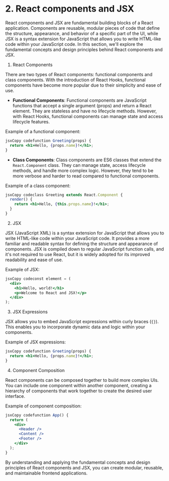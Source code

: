 # 2. React components and JSX

React components and JSX are fundamental building blocks of a React application. Components are reusable, modular pieces of code that define the structure, appearance, and behavior of a specific part of the UI, while JSX is a syntax extension for JavaScript that allows you to write HTML-like code within your JavaScript code. In this section, we'll explore the fundamental concepts and design principles behind React components and JSX.

1. React Components

There are two types of React components: functional components and class components. With the introduction of React Hooks, functional components have become more popular due to their simplicity and ease of use.

* **Functional Components**: Functional components are JavaScript functions that accept a single argument (props) and return a React element. They are stateless and have no lifecycle methods. However, with React Hooks, functional components can manage state and access lifecycle features.

Example of a functional component:

```jsx
jsxCopy codefunction Greeting(props) {
  return <h1>Hello, {props.name}!</h1>;
}
```

* **Class Components**: Class components are ES6 classes that extend the `React.Component` class. They can manage state, access lifecycle methods, and handle more complex logic. However, they tend to be more verbose and harder to read compared to functional components.

Example of a class component:

```jsx
jsxCopy codeclass Greeting extends React.Component {
  render() {
    return <h1>Hello, {this.props.name}!</h1>;
  }
}
```

2. JSX

JSX (JavaScript XML) is a syntax extension for JavaScript that allows you to write HTML-like code within your JavaScript code. It provides a more familiar and readable syntax for defining the structure and appearance of components. JSX is compiled down to regular JavaScript function calls, and it's not required to use React, but it is widely adopted for its improved readability and ease of use.

Example of JSX:

```jsx
jsxCopy codeconst element = (
  <div>
    <h1>Hello, world!</h1>
    <p>Welcome to React and JSX!</p>
  </div>
);
```

3. JSX Expressions

JSX allows you to embed JavaScript expressions within curly braces (`{}`). This enables you to incorporate dynamic data and logic within your components.

Example of JSX expressions:

```jsx
jsxCopy codefunction Greeting(props) {
  return <h1>Hello, {props.name}!</h1>;
}
```

4. Component Composition

React components can be composed together to build more complex UIs. You can include one component within another component, creating a hierarchy of components that work together to create the desired user interface.

Example of component composition:

```jsx
jsxCopy codefunction App() {
  return (
    <div>
      <Header />
      <Content />
      <Footer />
    </div>
  );
}
```

By understanding and applying the fundamental concepts and design principles of React components and JSX, you can create modular, reusable, and maintainable frontend applications.
